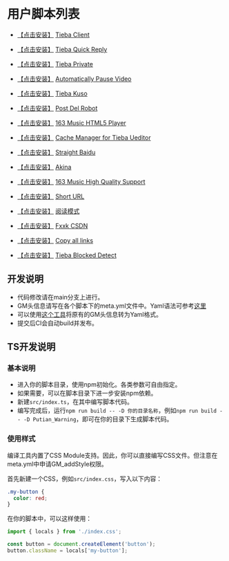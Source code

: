 # 用户脚本列表

* [【点击安装】](https://userscript.firefoxcn.net/js/Tieba_Client.user.js) [Tieba Client](https://github.com/FirefoxBar/userscript/tree/main/Tieba_Client)

* [【点击安装】](https://userscript.firefoxcn.net/js/Tieba_Quick_Reply.user.js) [Tieba Quick Reply](https://github.com/FirefoxBar/userscript/tree/main/Tieba_Quick_Reply)

* [【点击安装】](https://userscript.firefoxcn.net/js/Tieba_Private.user.js) [Tieba Private](https://github.com/FirefoxBar/userscript/tree/main/Tieba_Private)

* [【点击安装】](https://userscript.firefoxcn.net/js/Automatically_Pause_Video.user.js) [Automatically Pause Video](https://github.com/FirefoxBar/userscript/tree/main/Automatically_Pause_Video)

* [【点击安装】](https://userscript.firefoxcn.net/js/Tieba_Kuso.user.js) [Tieba Kuso](https://github.com/FirefoxBar/userscript/tree/main/Tieba_Kuso)

* [【点击安装】](https://userscript.firefoxcn.net/js/PostDelRobot.user.js) [Post Del Robot](https://github.com/FirefoxBar/userscript/tree/main/Post_Del_Robot)

* [【点击安装】](https://userscript.firefoxcn.net/js/163_Music_HTML5_Player.user.js) [163 Music HTML5 Player](https://github.com/FirefoxBar/userscript/tree/main/163_Music_HTML5_Player)

* [【点击安装】](https://userscript.firefoxcn.net/js/Cache_Manager_for_Tieba_Ueditor.user.js) [Cache Manager for Tieba Ueditor](https://github.com/FirefoxBar/userscript/tree/main/Cache_Manager_for_Tieba_Ueditor)
* [【点击安装】](https://userscript.firefoxcn.net/js/Straight_Baidu.user.js) [Straight Baidu](https://github.com/FirefoxBar/userscript/tree/main/Straight_Baidu)

* [【点击安装】](https://userscript.firefoxcn.net/js/Akina.js) [Akina](https://github.com/FirefoxBar/userscript/tree/main/Akina)

* [【点击安装】](https://userscript.firefoxcn.net/js/163.Music.HQ.user.js) [163 Music High Quality Support](https://github.com/FirefoxBar/userscript/tree/main/163_Music_High_Quality_Support)

* [【点击安装】](https://userscript.firefoxcn.net/js/Short_URL.user.js) [Short URL](https://github.com/FirefoxBar/userscript/tree/main/Short_URL)

* [【点击安装】](https://userscript.firefoxcn.net/js/Reading_Mode.user.js) [阅读模式](https://github.com/FirefoxBar/userscript/tree/main/Reading_Mode)

* [【点击安装】](https://userscript.firefoxcn.net/js/Fxxk_CSDN.user.js) [Fxxk CSDN](https://github.com/FirefoxBar/userscript/tree/main/Fxxk_CSDN)

* [【点击安装】](https://userscript.firefoxcn.net/js/Copy_all_links.user.js) [Copy all links](https://github.com/FirefoxBar/userscript/tree/main/Copy_all_links)

* [【点击安装】](https://userscript.firefoxcn.net/js/Tieba_Blocked_Detect.user.js) [Tieba Blocked Detect](https://github.com/FirefoxBar/userscript/tree/main/Tieba_Blocked_Detect)


## 开发说明

* 代码修改请在main分支上进行。
* GM头信息请写在各个脚本下的meta.yml文件中。Yaml语法可参考[这里](https://www.ruanyifeng.com/blog/2016/07/yaml.html)
* 可以使用[这个工具](https://userscript.firefoxcn.net/)将原有的GM头信息转为Yaml格式。
* 提交后CI会自动build并发布。

## TS开发说明

### 基本说明
* 进入你的脚本目录，使用npm初始化。各类参数可自由指定。
* 如果需要，可以在脚本目录下进一步安装npm依赖。
* 新建`src/index.ts`，在其中编写脚本代码。
* 编写完成后，运行`npm run build -- -D 你的目录名称`，例如`npm run build -- -D Putian_Warning`，即可在你的目录下生成脚本代码。

### 使用样式
编译工具内置了CSS Module支持。因此，你可以直接编写CSS文件。但注意在meta.yml中申请GM_addStyle权限。

首先新建一个CSS，例如`src/index.css`，写入以下内容：
```css
.my-button {
  color: red;
}
```

在你的脚本中，可以这样使用：
```js
import { locals } from './index.css';

const button = document.createElement('button');
button.className = locals['my-button'];
```
